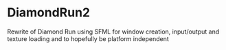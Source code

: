 DiamondRun2
===========

Rewrite of Diamond Run using SFML for window creation, input/output and texture loading and to hopefully be platform independent
